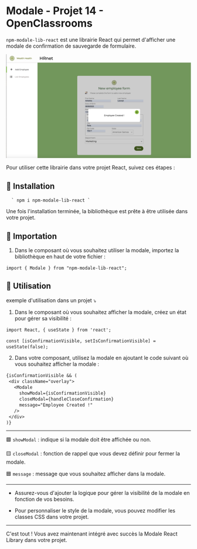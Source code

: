 # Modale - Projet 14 - OpenClassrooms
`npm-modale-lib-react` est une librairie React qui permet d'afficher une modale de confirmation de sauvegarde de formulaire.

![Image de démonstration](https://github.com/angelinalavoryk/images/blob/main/npm-modale.png)

Pour utiliser cette librairie dans votre projet React, suivez ces étapes :

## :triangular_flag_on_post: Installation
      ` npm i npm-modale-lib-react `

Une fois l'installation terminée, la bibliothèque est prête à être utilisée dans votre projet.

## :triangular_flag_on_post: Importation

 1. Dans le composant où vous souhaitez utiliser la modale, importez la bibliothèque en haut de votre fichier :
 ``` 
 import { Modale } from "npm-modale-lib-react"; 
 ```

 ## :triangular_flag_on_post: Utilisation

exemple d'utilisation dans un projet :arrow_heading_down:

 1. Dans le composant où vous souhaitez afficher la modale, créez un état pour gérer sa visibilité :
 ``` 
 import React, { useState } from 'react'; 
 ```
 ``` 
 const [isConfirmationVisible, setIsConfirmationVisible] = useState(false); 
 ```

 2. Dans votre composant, utilisez la modale en ajoutant le code suivant où vous souhaitez afficher la modale :
 ``` 
 {isConfirmationVisible && (
  <div className="overlay">
    <Modale
      showModal={isConfirmationVisible}
      closeModal={handleCloseConfirmation}
      message="Employee Created !"
    />
  </div>
)} 
```
---

:green_square: ` showModal ` : indique si la modale doit être affichée ou non.

:yellow_square: ` closeModal ` : fonction de rappel que vous devez définir pour fermer la modale.

:blue_square: ` message ` : message que vous souhaitez afficher dans la modale.


--- 


-  Assurez-vous d'ajouter la logique pour gérer la visibilité de la modale en fonction de vos besoins.

- Pour personnaliser le style de la modale, vous pouvez modifier les classes CSS dans votre projet.

---

C'est tout ! Vous avez maintenant intégré avec succès la Modale React Library dans votre projet.
 